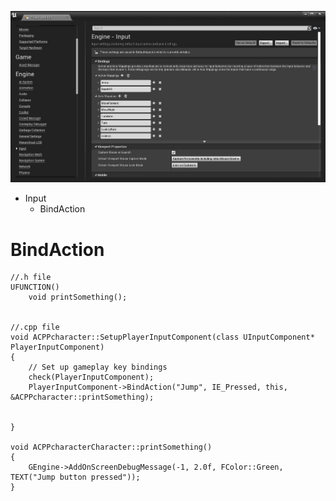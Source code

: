 
![](https://github.com/CesarSerradorCuevas/UE4/blob/master/Input/MD/ProjectSettings.jpg?raw=true)

* Input
  * BindAction


# BindAction

```
//.h file
UFUNCTION()
	void printSomething();


//.cpp file
void ACPPcharacter::SetupPlayerInputComponent(class UInputComponent* PlayerInputComponent)
{
	// Set up gameplay key bindings
	check(PlayerInputComponent);
	PlayerInputComponent->BindAction("Jump", IE_Pressed, this, &ACPPcharacter::printSomething);
	

}

void ACPPcharacterCharacter::printSomething()
{
	GEngine->AddOnScreenDebugMessage(-1, 2.0f, FColor::Green, TEXT("Jump button pressed"));
}
```
